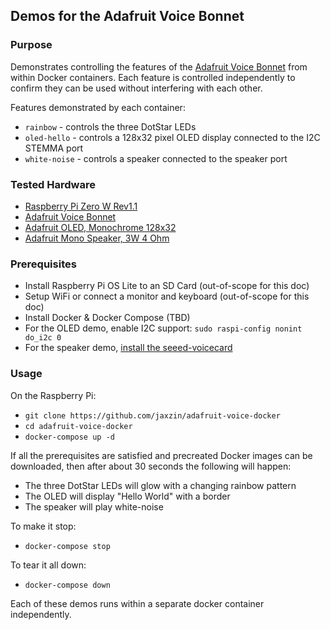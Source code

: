 ## Demos for the Adafruit Voice Bonnet

### Purpose

Demonstrates controlling the features of the [Adafruit Voice Bonnet](https://learn.adafruit.com/adafruit-voice-bonnet?view=all) from within Docker containers. 
Each feature is controlled independently to confirm they can be used without interfering with each other.

Features demonstrated by each container:
* `rainbow` - controls the three DotStar LEDs
* `oled-hello` - controls a 128x32 pixel OLED display connected to the I2C STEMMA port
* `white-noise` - controls a speaker connected to the speaker port

### Tested Hardware

* [Raspberry Pi Zero W Rev1.1](https://www.raspberrypi.com/products/raspberry-pi-zero-w/)
* [Adafruit Voice Bonnet](https://www.adafruit.com/product/4757)
* [Adafruit OLED, Monochrome 128x32](https://www.adafruit.com/product/4440)
* [Adafruit Mono Speaker, 3W 4 Ohm](https://www.adafruit.com/product/3351)

### Prerequisites

* Install Raspberry Pi OS Lite to an SD Card (out-of-scope for this doc)
* Setup WiFi or connect a monitor and keyboard (out-of-scope for this doc)
* Install Docker & Docker Compose (TBD)
* For the OLED demo, enable I2C support: `sudo raspi-config nonint do_i2c 0`
* For the speaker demo, [install the seeed-voicecard](https://learn.adafruit.com/adafruit-voice-bonnet/audio-setup)

### Usage

On the Raspberry Pi:
* `git clone https://github.com/jaxzin/adafruit-voice-docker`
* `cd adafruit-voice-docker`
* `docker-compose up -d`

If all the prerequisites are satisfied and precreated Docker images can be downloaded, then after about 30 seconds the following will happen:
* The three DotStar LEDs will glow with a changing rainbow pattern
* The OLED will display "Hello World" with a border
* The speaker will play white-noise

To make it stop:
* `docker-compose stop`

To tear it all down:
* `docker-compose down`

Each of these demos runs within a separate docker container independently.
